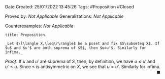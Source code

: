<br />
<br />

Date Created: 25/01/2022 13:45:26
Tags: #Proposition #Closed 

Proved by: _Not Applicable_
Generalizations: _Not Applicable_

Counterexamples: _Not Applicable_

``` ad-Proposition
title: Proposition.

_Let $\l\langle X,\leq\r\rangle$ be a poset and fix $S\subseteq X$. If $u$ and $u'$ are both suprema of $S$, then $u=u'$. Similarly for infima._

```

_Proof_. If $u$ and $u'$ are suprema of $S$, then, by definition, we have $u\leq u'$ and $u'\leq u$. Since $\leq$ is antisymmetric on $X$, we see that $u=u'$. Similarly for infima.<span style="float:right;">$\blacksquare$</span>
